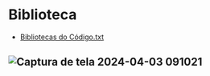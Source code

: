 # Biblioteca

* [Bibliotecas do Código.txt](https://github.com/Gabrielacoelhomiranda/Trabalho-de-PP/files/14851747/Bibliotecas.do.Codigo.txt)
## ![Captura de tela 2024-04-03 091021](https://github.com/Gabrielacoelhomiranda/Trabalho-de-PP/assets/165197045/e927e035-aaaa-4b85-8e24-e4656a932529)

